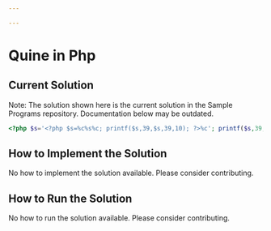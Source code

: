 ```yaml
---

---
```


# Quine in Php

## Current Solution

Note: The solution shown here is the current solution in the Sample Programs repository. Documentation below may be outdated.

```Php
<?php $s='<?php $s=%c%s%c; printf($s,39,$s,39,10); ?>%c'; printf($s,39,$s,39,10); ?>

```

## How to Implement the Solution

No how to implement the solution available. Please consider contributing.

## How to Run the Solution

No how to run the solution available. Please consider contributing.